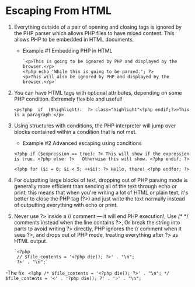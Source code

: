 # Escaping From HTML

 1. Everything outside of a pair of opening and closing tags is ignored by the PHP parser which allows PHP files to have mixed content. This allows PHP to be embedded in HTML documents.
	  - Example #1 Embedding PHP in HTML

		    `<p>This is going to be ignored by PHP and displayed by the browser.</p>
		    <?php echo 'While this is going to be parsed.'; ?>
		    <p>This will also be ignored by PHP and displayed by the browser.</p>`

 2. You can have HTML tags with optional attributes, depending on some PHP condition. Extremely flexible and useful!

		<p<?php  if  ($highlight):  ?> class="highlight"<?php endif;?>>This is a paragraph.</p>

 3. Using structures with conditions, the PHP interpreter will jump over blocks contained within a condition that is not met.
	  - Example #2 Advanced escaping using conditions

	   `<?php if ($expression == true): ?>
	    This will show if the expression is true.
	    <?php else: ?>  
	    Otherwise this will show.
	    <?php endif; ?>`


     `<?php for ($i = 0; $i < 5; ++$i): ?>
    	   Hello, there!
    	<?php endfor; ?>`


 4. For outputting large blocks of text, dropping out of PHP parsing mode is generally more efficient than sending all of the text through echo or print,  this means that when you're writing a lot of HTML or plain text, it's better to close the PHP tag (?>) and just write the text normally instead of outputting everything with echo or print.

5. Never use ?> inside a // comment — it will end PHP execution!, Use /* */ comments instead when the line contains ?>, Or break the string into parts to avoid writing ?> directly, PHP ignores the // comment when it sees ?>, and drops out of PHP mode, treating everything after ?> as HTML output.

	   `<?php
	    // $file_contents = '<?php die(); ?>' . "\n";
	    ?>' . "\n";`

 -The fix
   ` <?php
    /* $file_contents = '<?php die(); ?>' . "\n"; */
    $file_contents = '<' . '?php die(); ?' . '>' . "\n";`

  


